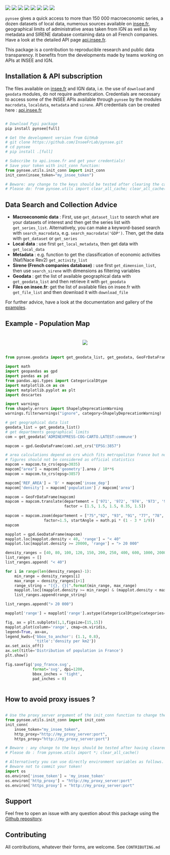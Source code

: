 
[![](https://badge.fury.io/py/pynsee.svg)](https://pypi.org/project/pynsee/)
[![](https://github.com/InseeFrLab/pynsee/actions/workflows/pkgTests.yml/badge.svg)](https://github.com/InseeFrLab/pynsee/actions)
[![](https://github.com/InseeFrLab/pynsee/actions/workflows/examples.yml/badge.svg)](https://github.com/InseeFrLab/pynsee/actions)
[![](https://codecov.io/gh/InseeFrLab/pynsee/branch/master/graph/badge.svg?token=TO96FMWRHK)](https://codecov.io/gh/InseeFrLab/pynsee?branch=master)
[![](https://readthedocs.org/projects/pynsee/badge/?version=latest)](https://pynsee.readthedocs.io/en/latest/?badge=latest)
[![](https://img.shields.io/badge/python-3.8%20%7C%203.9%20%7C%203.10%20%7C%203.11-blue.svg)](https://www.python.org/)
[![](https://img.shields.io/badge/code%20style-black-000000.svg)](https://pypi.org/project/black/)
[![](https://img.shields.io/pypi/dm/pynsee)](https://pypistats.org/packages/pynsee)


``pynsee`` gives a quick access to more than 150 000 macroeconomic series,
a dozen datasets of local data, numerous sources available on [insee.fr](https://www.insee.fr), 
geographical limits of administrative areas taken from IGN
as well as key metadata and SIRENE database containing data on all French companies.
Have a look at the detailed API page [api.insee.fr](https://api.insee.fr/catalogue/).

This package is a contribution to reproducible research and public data transparency. 
It benefits from the developments made by teams working on APIs at INSEE and IGN.

## Installation & API subscription

The files available on [insee.fr](https://www.insee.fr) and IGN data, i.e. the use of `download` and `geodata` modules, do not require authentication.
Credentials are necessary to access some of the INSEE APIs available through `pynsee` by the modules `macrodata`, `localdata`, `metadata` and `sirene`. 
API credentials can be created here : [api.insee.fr](https://api.insee.fr/catalogue/)

```python

# Download Pypi package
pip install pynsee[full] 

# Get the development version from GitHub
# git clone https://github.com/InseeFrLab/pynsee.git
# cd pynsee
# pip install .[full]

# Subscribe to api.insee.fr and get your credentials!
# Save your token with init_conn function:
from pynsee.utils.init_conn import init_conn
init_conn(insee_token="my_insee_token")

# Beware: any change to the keys should be tested after clearing the cache
# Please do: from pynsee.utils import clear_all_cache; clear_all_cache()
```

##  Data Search and Collection Advice

* **Macroeconomic data** :
   First, use ``get_dataset_list`` to search what are your datasets of interest and then get the series list with ``get_series_list``.
   Alternatively, you can make a keyword-based search with ``search_macrodata``, e.g. ``search_macrodata('GDP')``.
   Then, get the data with ``get_dataset`` or ``get_series``
* **Local data** : use first ``get_local_metadata``, then get data with ``get_local_data``
* **Metadata** : e.g. function to get the classification of economic activities (Naf/Nace Rev2) ``get_activity_list`` 
* **Sirene (French companies database)** : use first ``get_dimension_list``, then use ``search_sirene`` with dimensions as filtering variables
* **Geodata** : get the list of available geographical data with ``get_geodata_list`` and then retrieve it with ``get_geodata``
* **Files on insee.fr**: get the list of available files on insee.fr with ``get_file_list`` and then download it with ``download_file``

For further advice, have a look at the documentation and gallery of the [examples](https://pynsee.readthedocs.io/en/latest/examples.html).


## Example - Population Map

<h1 align="center">
<img src="https://raw.githubusercontent.com/InseeFrLab/pynsee/master/docs/_static/popfrance.png?token=AP32AXOVNXK5LWKM4OJ5THDAZRHZK">
</h1>

```python

from pynsee.geodata import get_geodata_list, get_geodata, GeoFrDataFrame

import math
import geopandas as gpd
import pandas as pd
from pandas.api.types import CategoricalDtype
import matplotlib.cm as cm
import matplotlib.pyplot as plt
import descartes

import warnings
from shapely.errors import ShapelyDeprecationWarning
warnings.filterwarnings("ignore", category=ShapelyDeprecationWarning)

# get geographical data list
geodata_list = get_geodata_list()
# get departments geographical limits
com = get_geodata('ADMINEXPRESS-COG-CARTO.LATEST:commune')

mapcom = gpd.GeoDataFrame(com).set_crs("EPSG:3857")

# area calculations depend on crs which fits metropolitan france but not overseas departements
# figures should not be considered as official statistics
mapcom = mapcom.to_crs(epsg=3035)
mapcom["area"] = mapcom['geometry'].area / 10**6
mapcom = mapcom.to_crs(epsg=3857)

mapcom['REF_AREA'] = 'D' + mapcom['insee_dep']
mapcom['density'] = mapcom['population'] / mapcom['area']

mapcom = GeoFrDataFrame(mapcom)
mapcom = mapcom.translate(departement = ['971', '972', '974', '973', '976'],
                          factor = [1.5, 1.5, 1.5, 0.35, 1.5])
                          
mapcom = mapcom.zoom(departement = ["75","92", "93", "91", "77", "78", "95", "94"],
                 factor=1.5, startAngle = math.pi * (1 - 3 * 1/9))
mapcom

mapplot = gpd.GeoDataFrame(mapcom)
mapplot.loc[mapplot.density < 40, 'range'] = "< 40"
mapplot.loc[mapplot.density >= 20000, 'range'] = "> 20 000"

density_ranges = [40, 80, 100, 120, 150, 200, 250, 400, 600, 1000, 2000, 5000, 10000, 20000]
list_ranges = []
list_ranges.append( "< 40")

for i in range(len(density_ranges)-1):
    min_range = density_ranges[i]
    max_range = density_ranges[i+1]
    range_string = "[{}, {}[".format(min_range, max_range)
    mapplot.loc[(mapplot.density >= min_range) & (mapplot.density < max_range), 'range'] = range_string
    list_ranges.append(range_string)

list_ranges.append("> 20 000")

mapplot['range'] = mapplot['range'].astype(CategoricalDtype(categories=list_ranges, ordered=True))

fig, ax = plt.subplots(1,1,figsize=[15,15])
mapplot.plot(column='range', cmap=cm.viridis,
legend=True, ax=ax,
legend_kwds={'bbox_to_anchor': (1.1, 0.8),
             'title':'density per km2'})
ax.set_axis_off()
ax.set(title='Distribution of population in France')
plt.show()

fig.savefig('pop_france.svg',
            format='svg', dpi=1200,
            bbox_inches = 'tight',
            pad_inches = 0)
 
```

## How to avoid proxy issues ?

```python

# Use the proxy_server argument of the init_conn function to change the proxy server address   
from pynsee.utils.init_conn import init_conn
init_conn(
    insee_token="my_insee_token",
    http_proxy="http://my_proxy_server:port",
    https_proxy="http://my_proxy_server:port")

# Beware : any change to the keys should be tested after having cleared the cache
# Please do : from pynsee.utils import *; clear_all_cache()

# Alternativety you can use directly environment variables as follows. 
# Beware not to commit your token!
import os
os.environ['insee_token'] = 'my_insee_token'
os.environ['http_proxy'] = "http://my_proxy_server:port"
os.environ['https_proxy'] = "http://my_proxy_server:port"

``` 

## Support

Feel free to open an issue with any question about this package using the [Github repository](https://github.com/InseeFrLab/pynsee/issues).

## Contributing

All contributions, whatever their forms, are welcome. See ``CONTRIBUTING.md``
